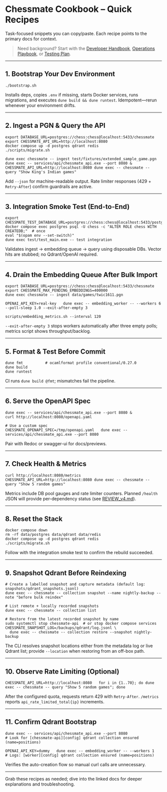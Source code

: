 # Chessmate Cookbook – Quick Recipes

Task-focused snippets you can copy/paste. Each recipe points to the primary docs for context.

> Need background? Start with the [Developer Handbook](DEVELOPER.md), [Operations Playbook](OPERATIONS.md), or [Testing Plan](TESTING.md).

---

## 1. Bootstrap Your Dev Environment
```
./bootstrap.sh
```
Installs deps, copies `.env` if missing, starts Docker services, runs migrations, and executes `dune build && dune runtest`. Idempotent—rerun whenever your environment drifts.

---

## 2. Ingest a PGN & Query the API
```
export DATABASE_URL=postgres://chess:chess@localhost:5433/chessmate
export CHESSMATE_API_URL=http://localhost:8080
docker compose up -d postgres qdrant redis
./scripts/migrate.sh

dune exec chessmate -- ingest test/fixtures/extended_sample_game.pgn
dune exec -- services/api/chessmate_api.exe --port 8080 &
CHESSMATE_API_URL=http://localhost:8080 dune exec -- chessmate -- query "Show King's Indian games"
```
Add `--json` for machine-readable output. Rate limiter responses (429 + `Retry-After`) confirm guardrails are active.

---

## 3. Integration Smoke Test (End-to-End)
```
export CHESSMATE_TEST_DATABASE_URL=postgres://chess:chess@localhost:5433/postgres
docker compose exec postgres psql -U chess -c "ALTER ROLE chess WITH CREATEDB;"  # once
eval "$(opam env --set-switch)"
dune exec test/test_main.exe -- test integration
```
Validates ingest → embedding queue → query using disposable DBs. Vector hits are stubbed; no Qdrant/OpenAI required.

---

## 4. Drain the Embedding Queue After Bulk Import
```
export DATABASE_URL=postgres://chess:chess@localhost:5433/chessmate
export CHESSMATE_MAX_PENDING_EMBEDDINGS=400000
dune exec chessmate -- ingest data/games/twic1611.pgn

OPENAI_API_KEY=real-key   dune exec -- embedding_worker -- --workers 6 --poll-sleep 1.0 --exit-after-empty 3

scripts/embedding_metrics.sh --interval 120
```
`--exit-after-empty 3` stops workers automatically after three empty polls; metrics script shows throughput/backlog.

---

## 5. Format & Test Before Commit
```
dune fmt          # ocamlformat profile conventional/0.27.0
dune build
dune runtest
```
CI runs `dune build @fmt`; mismatches fail the pipeline.

---

## 6. Serve the OpenAPI Spec
```
dune exec -- services/api/chessmate_api.exe --port 8080 &
curl http://localhost:8080/openapi.yaml

# Use a custom spec
CHESSMATE_OPENAPI_SPEC=/tmp/openapi.yaml   dune exec -- services/api/chessmate_api.exe --port 8080
```
Pair with Redoc or swagger-ui for docs/previews.

---

## 7. Check Health & Metrics
```
curl http://localhost:8080/metrics
CHESSMATE_API_URL=http://localhost:8080 dune exec -- chessmate -- query "Show 5 random games"
```
Metrics include DB pool gauges and rate limiter counters. Planned `/health` JSON will provide per-dependency status (see [REVIEW_v4.md](REVIEW_v4.md)).

---

## 8. Reset the Stack
```
docker compose down
rm -rf data/postgres data/qdrant data/redis
docker compose up -d postgres qdrant redis
./scripts/migrate.sh
```
Follow with the integration smoke test to confirm the rebuild succeeded.

---

## 9. Snapshot Qdrant Before Reindexing
```
# Create a labelled snapshot and capture metadata (default log: snapshots/qdrant_snapshots.jsonl)
dune exec -- chessmate -- collection snapshot --name nightly-backup --note "before bulk reindex"

# List remote + locally recorded snapshots
dune exec -- chessmate -- collection list

# Restore from the latest recorded snapshot by name
sudo systemctl stop chessmate-api  # or stop docker compose services
CHESSMATE_SNAPSHOT_LOG=/backups/qdrant/log.jsonl \
  dune exec -- chessmate -- collection restore --snapshot nightly-backup
```
The CLI resolves snapshot locations either from the metadata log or live Qdrant list; provide `--location` when restoring from an off-box path.

---

## 10. Observe Rate Limiting (Optional)
```
CHESSMATE_API_URL=http://localhost:8080   for i in {1..70}; do dune exec -- chessmate -- query "Show 5 random games"; done
```
After the configured quota, requests return 429 with `Retry-After`. `/metrics` reports `api_rate_limited_total{ip}` increments.

---

## 11. Confirm Qdrant Bootstrap
```
dune exec -- services/api/chessmate_api.exe --port 8080
# Look for [chessmate-api][config] qdrant collection ensured (name=positions)

OPENAI_API_KEY=dummy   dune exec -- embedding_worker -- --workers 1
# Logs: [worker][config] qdrant collection ensured (name=positions)
```
Verifies the auto-creation flow so manual curl calls are unnecessary.

---

Grab these recipes as needed; dive into the linked docs for deeper explanations and troubleshooting.
